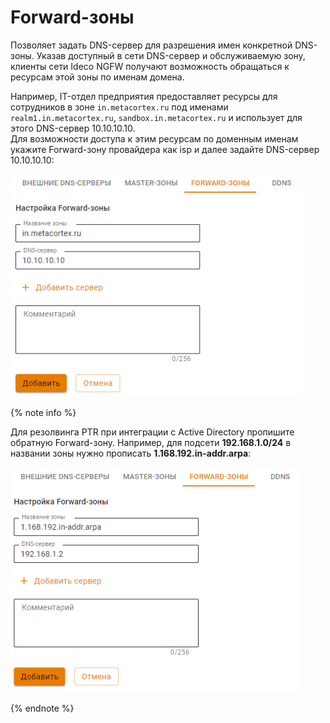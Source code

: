 # Forward-зоны

Позволяет задать DNS-сервер для разрешения имен конкретной DNS-зоны. Указав доступный в сети DNS-сервер и обслуживаемую зону, клиенты сети Ideco NGFW получают возможность обращаться к ресурсам этой зоны по именам домена. 

Например, IT-отдел предприятия предоставляет ресурсы для сотрудников в зоне `in.metacortex.ru` под именами `realm1.in.metacortex.ru`, `sandbox.in.metacortex.ru` и использует для этого DNS-сервер 10.10.10.10. \
Для возможности доступа к этим ресурсам по доменным именам укажите Forward-зону провайдера как isp и далее задайте DNS-сервер 10.10.10.10:

<img src="../../../../_images/dns3.png" alt="" data-size="original">

{% note info %}

Для резолвинга PTR при интеграции с Active Directory пропишите обратную Forward-зону. Например, для подсети **192.168.1.0/24** в названии зоны нужно прописать **1.168.192.in-addr.arpa**:

![](../../../../_images/dns4.png) 

{% endnote %}

